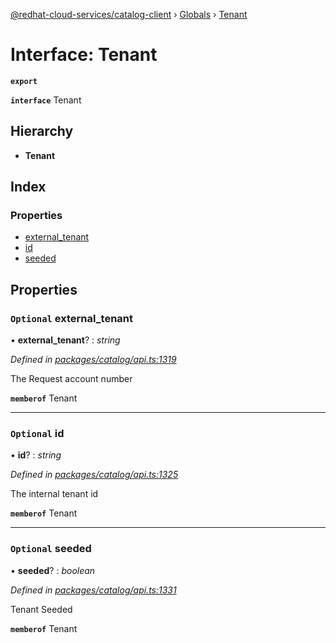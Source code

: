 [@redhat-cloud-services/catalog-client](../README.md) › [Globals](../globals.md) › [Tenant](tenant.md)

# Interface: Tenant

**`export`** 

**`interface`** Tenant

## Hierarchy

* **Tenant**

## Index

### Properties

* [external_tenant](tenant.md#optional-external_tenant)
* [id](tenant.md#optional-id)
* [seeded](tenant.md#optional-seeded)

## Properties

### `Optional` external_tenant

• **external_tenant**? : *string*

*Defined in [packages/catalog/api.ts:1319](https://github.com/RedHatInsights/javascript-clients/blob/master/packages/catalog/api.ts#L1319)*

The Request account number

**`memberof`** Tenant

___

### `Optional` id

• **id**? : *string*

*Defined in [packages/catalog/api.ts:1325](https://github.com/RedHatInsights/javascript-clients/blob/master/packages/catalog/api.ts#L1325)*

The internal tenant id

**`memberof`** Tenant

___

### `Optional` seeded

• **seeded**? : *boolean*

*Defined in [packages/catalog/api.ts:1331](https://github.com/RedHatInsights/javascript-clients/blob/master/packages/catalog/api.ts#L1331)*

Tenant Seeded

**`memberof`** Tenant

